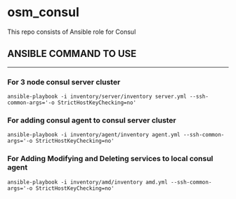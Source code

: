 # osm_consul

This repo consists of Ansible role for Consul

ANSIBLE COMMAND TO USE
------------------------------------------------------------------------------------------------------------------
------------------------------------------------------------------------------------------------------------------
### For 3 node consul server cluster ###
```hcl
ansible-playbook -i inventory/server/inventory server.yml --ssh-common-args='-o StrictHostKeyChecking=no'
```
### For adding consul agent to consul server cluster ###
```hcl
ansible-playbook -i inventory/agent/inventory agent.yml --ssh-common-args='-o StrictHostKeyChecking=no'
```
### For Adding Modifying and Deleting services to local consul agent ###
```hcl
ansible-playbook -i inventory/amd/inventory amd.yml --ssh-common-args='-o StrictHostKeyChecking=no'
```